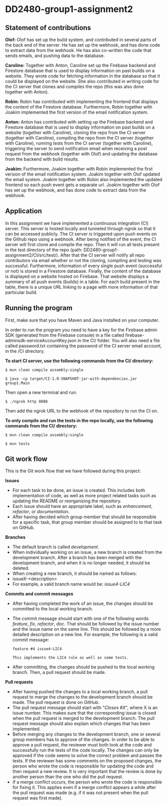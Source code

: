 # DD2480-group1-assignment2

## Statement of contributions

**Olof:**
Olof has set up the build system, and contributed in several parts of the back end of the server. He has set up the webhook, and has done code to extract data from the webhook. He has also co-written the code that sends emails, and pushing data to the database. 

**Caroline:** Together with Anton, Caroline set up the Firebase backend and Firestore database that is used to display information on past builds on a website. They wrote code for fetching information in the database so that it could be displayed on the website. She also contributed in writing code for the CI server that clones and compiles the repo (this was also done together with Anton). 

**Robin:** Robin has contributed with implementing the frontend that displays the content of the Firestore database. Furthermore, Robin together with Joakim implemented the first version of the email notification system.

**Anton:** Anton has contributed with setting up the Firebase backend and Firestore database that is used to display information on past builds on a website (together with Caroline), cloning the repo from the CI server (together with Caroline), compiling the repo from the CI server (together with Caroline), running tests from the CI server (together with Caroline), triggering the server to send notification email when receiving a post request from the webhook (together with Olof) and updating the database from the backend with build results.

**Joakim:** Furthermore, Joakim together with Robin implemented the first version of the email notification system. Joakim together with Olof updated the email system. Joakim together with Robin also implemented the updated frontend so each push event gets a separate url. Joakim together with Olof has set up the webhook, and has done code to extract data from the webhook. 

## Application
In this assignment we have implemented a continuous integration (CI) server. This server is hosted locally and tunneled through ngrok so that it can be accessed publicly. The CI server is triggered upon push events on the Github repo using a webhook. After being notified of the event, the CI server will first clone and compile the repo. Then it will run all tests present in the test directory of the repo (path: DD2480-group1-assignment2/CI/src/test/). After that the CI server will notify all repo contributors via email whether or not the cloning, compiling and testing was successful. Furthermore, information of every single push event (successful or not) is stored in a  Firestore database. Finally, the content of the database is displayed on a website hosted on Firebase. That website displays a summary of all push events (builds) in a table. For each build present in the table, there is a unique URL linking to a page with more information of that particular build.

## Running the program

First, make sure that you have Maven and Java installed on your computer.

In order to run the program you need to have a key for the Firebase admin SDK (generated from the Firebase console) in a file called firebase-adminsdk-serviceAccountKey.json in the CI/ folder. You will also need a file called password.txt containing the password of the CI server email account, in the /CI directory.

**To start CI server, use the following commands from the CI/ directory:**

    $ mvn clean compile assembly:single

    $ java -cp target/CI-1.0-SNAPSHOT-jar-with-dependencies.jar group1.Main

Then open a new terminal and run:

    $ ./ngrok http 8080

Then add the ngrok URL to the webhook of the repository to run the CI on.

**To only compile and run the tests in the repo locally, use the following commands from the CI/ directory:**

    $ mvn clean compile assembly:single

    $ mvn tests

## Git work flow

This is the Git work flow that we have followed during this project:

**Issues**
- For each task to be done, an issue is created. This includes both implementation of code, as well as more project related tasks such as updating the README or reorganizing the repository.
- Each issue should have an appropriate label, such as *enhancement*, *refactor*, or *documentation*.
- After having decided which group member that should be responsible for a specific task, that group member should be assigned to to that task on GitHub.

**Branches**
- The default branch is called *development*.
- When individually working on an issue, a new branch is created from the development branch. After a branch has been merged with the development branch, and when it is no longer needed, it should be deleted.
- When creating a new branch, it should be named as follows:
 - issueX-\<description>
 - For example, a valid branch name would be: *issue4-LIC4*


**Commits and commit messages**
- After having completed the work of an issue, the changes should be committed to the local working branch.
- The commit message should start with one of the following words: *feature*, *fix*, *refactor*, *doc*. That should be followed by the issue number and the issue name on the same line. This should be followed by a more detailed description on a new line. For example, the following is a valid commit message:

      feature #4 issue4-LIC4

      This implements the LIC4 rule as well as some tests.
- After committing, the changes should be pushed to the local working branch. Then, a pull request should be made.

**Pull requests**
- After having pushed the changes to a local working branch, a pull request to merge the changes to the development branch should be made. The pull request is done on GitHub.
- The pull request message should start with "*Closes #X*", where X is an issue number. This makes sure that the corresponding issue is closed when the pull request is merged to the development branch. The pull request message should also explain which changes that has been implemented.
- Before merging any changes to the development branch, one or several group members has to approve of the changes. In order to be able to approve a pull request, the reviewer must both look at the code and successfully run the tests of the code locally. The changes can only be approved if the code seems to solve the correct problem and passes the tests. If the reviewer has some comments on the proposed changes, the person who wrote the code is responsible for updating the code and then request a new review. It is very important that the review is done by another person than the one who did the pull request.
- If a merge conflict occurs, the person who wrote the code is responsible for fixing it. This applies even if a merge conflict appears a while after the pull request was made (e.g. if it was not present when the pull request was first made).



